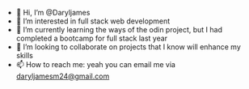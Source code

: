 - 👋 Hi, I’m @Daryljames
- 👀 I’m interested in full stack web development
- 🌱 I’m currently learning the ways of the odin project, but I had completed a bootcamp for full stack last year
- 💞️ I’m looking to collaborate on projects that I know will enhance my skills
- 📫 How to reach me: yeah you can email me via daryljamesm24@gmail.com

<!---
Daryljames/Daryljames is a ✨ special ✨ repository because its `README.md` (this file) appears on your GitHub profile.
You can click the Preview link to take a look at your changes.
--->
